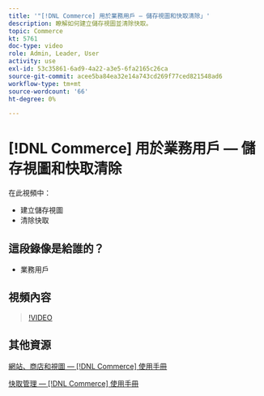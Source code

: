 ```yaml
---
title: '"[!DNL Commerce] 用於業務用戶 — 儲存視圖和快取清除」'
description: 瞭解如何建立儲存視圖並清除快取。
topic: Commerce
kt: 5761
doc-type: video
role: Admin, Leader, User
activity: use
exl-id: 53c35861-6ad9-4a22-a3e5-6fa2165c26ca
source-git-commit: acee5ba84ea32e14a743cd269f77ced821548ad6
workflow-type: tm+mt
source-wordcount: '66'
ht-degree: 0%

---
```


# [!DNL Commerce] 用於業務用戶 — 儲存視圖和快取清除

在此視頻中：

- 建立儲存視圖
- 清除快取

## 這段錄像是給誰的？

- 業務用戶

## 視頻內容

>[!VIDEO](https://video.tv.adobe.com/v/35946?quality=12&learn=on)

## 其他資源

[網站、商店和視圖 —  [!DNL Commerce] 使用手冊](https://docs.magento.com/user-guide/stores/websites-stores-views.html)

[快取管理 —  [!DNL Commerce] 使用手冊](https://docs.magento.com/user-guide/system/cache-management.html)

